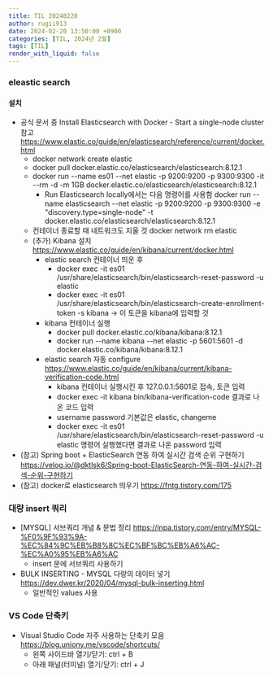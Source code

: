 ```yaml
---
title: TIL 20240220
author: rugii913
date: 2024-02-20 13:50:00 +0900
categories: [TIL, 2024년 2월]
tags: [TIL]
render_with_liquid: false
---
```


### eleastic search
#### 설치
- 공식 문서 중 Install Elasticsearch with Docker - Start a single-node cluster 참고 <https://www.elastic.co/guide/en/elasticsearch/reference/current/docker.html>
  - docker network create elastic
  - docker pull docker.elastic.co/elasticsearch/elasticsearch:8.12.1
  - docker run --name es01 --net elastic -p 9200:9200 -p 9300:9300 -it --rm -d -m 1GB docker.elastic.co/elasticsearch/elasticsearch:8.12.1
    - Run Elasticsearch locally에서는 다음 명령어를 사용함 docker run --name elasticsearch --net elastic -p 9200:9200 -p 9300:9300 -e "discovery.type=single-node" -t docker.elastic.co/elasticsearch/elasticsearch:8.12.1
  - 컨테이너 종료할 때 네트워크도 지울 것 docker network rm elastic
  - (추가) Kibana 설치 <https://www.elastic.co/guide/en/kibana/current/docker.html>
    - elastic search 컨테이너 띄운 후
      - docker exec -it es01 /usr/share/elasticsearch/bin/elasticsearch-reset-password -u elastic
      - docker exec -it es01 /usr/share/elasticsearch/bin/elasticsearch-create-enrollment-token -s kibana → 이 토큰을 kibana에 입력할 것
    - kibana 컨테이너 실행
      - docker pull docker.elastic.co/kibana/kibana:8.12.1
      - docker run --name kibana --net elastic -p 5601:5601 -d docker.elastic.co/kibana/kibana:8.12.1
    - elastic search 자동 configure <https://www.elastic.co/guide/en/kibana/current/kibana-verification-code.html>
      - kibana 컨테이너 실행시킨 후 127.0.0.1:5601로 접속, 토큰 입력
      - docker exec -it kibana bin/kibana-verification-code 결과로 나온 코드 입력
      - username password 기본값은 elastic, changeme
      - docker exec -it es01 /usr/share/elasticsearch/bin/elasticsearch-reset-password -u elastic 명령어 실행했다면 결과로 나온 password 입력
- (참고) Spring boot + ElasticSearch 연동 하여 실시간 검색 순위 구현하기 <https://velog.io/@dktlsk6/Spring-boot-ElasticSearch-연동-하여-실시간-검색-순위-구현하기>
- (참고) docker로 elasticsearch 띄우기 <https://fntg.tistory.com/175>

### 대량 insert 쿼리
- [MYSQL] 서브쿼리 개념 & 문법 정리 <https://inpa.tistory.com/entry/MYSQL-%F0%9F%93%9A-%EC%84%9C%EB%B8%8C%EC%BF%BC%EB%A6%AC-%EC%A0%95%EB%A6%AC>
  - insert 문에 서브쿼리 사용하기
- BULK INSERTING - MYSQL 다량의 데이터 넣기 <https://dev.dwer.kr/2020/04/mysql-bulk-inserting.html>
  - 일반적인 values 사용

### VS Code 단축키
- Visual Studio Code 자주 사용하는 단축키 모음 <https://blog.uniony.me/vscode/shortcuts/>
  - 왼쪽 사이드바 열기/닫기: ctrl + B
  - 아래 패널(터미널) 열기/닫기: ctrl + J
